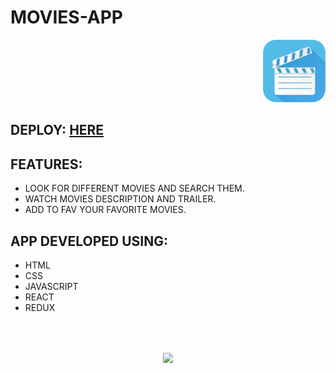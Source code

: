 # MOVIES-APP

<p align="right">
  <img height="100" src="./movies-app-logo.png" />
</p>

## DEPLOY: <a href="https://movies-app-jiq999.vercel.app/" target='_blank'>HERE</a>

## FEATURES:

- LOOK FOR DIFFERENT MOVIES AND SEARCH THEM.
- WATCH MOVIES DESCRIPTION AND TRAILER.
- ADD TO FAV YOUR FAVORITE MOVIES.

## APP DEVELOPED USING:

- HTML
- CSS
- JAVASCRIPT
- REACT
- REDUX

<p style="padding-top: 50px" align="center">
  <img width="85%" src="./desktop-mobile-bg.png" />
</p>